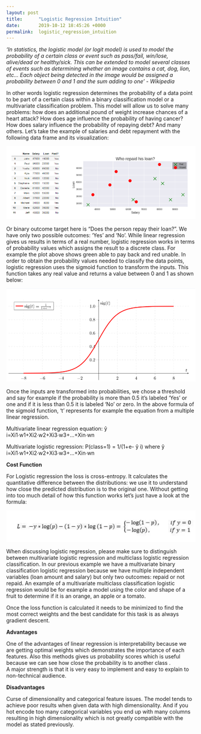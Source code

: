 ```yaml
---
layout: post
title:      "Logistic Regression Intuition"
date:       2019-10-12 18:45:26 +0000
permalink:  logistic_regression_intuition
---
```



*‘In statistics, the logistic model (or logit model) is used to model the probability of a certain class or event such as pass/fail, win/lose, alive/dead or healthy/sick. This can be extended to model several classes of events such as determining whether an image contains a cat, dog, lion, etc... Each object being detected in the image would be assigned a probability between 0 and 1 and the sum adding to one’ - Wikipedia*

In other words logistic regression determines the probability of a data point to be part of a certain class within a binary classification model or a multivariate classification problem.  This model will allow us to solve many problems: how does an additional pound of weight increase chances of a heart attack? How does age influence the probability of having cancer? How does salary influence the probability of repaying debt? And many others.  Let’s take the example of salaries and debt repayment with the following data frame and its visualization: 

![](img/46.png)

Or binary outcome target here is “Does the person repay their loan?”. We have only two possible outcomes: ‘Yes’ and ‘No’. While linear regression gives us results in terms of a real number, logistic regression works in terms of probability values which assigns the result to a discrete class. For example the plot above shows green able to pay back and red unable. In order to obtain the probability values needed to classify the data points, logistic regression uses the sigmoid function to transform the inputs. This function takes any real value and returns a value between 0 and 1 as shown below:

![](img/47.png)

Once the inputs are transformed into probabilities, we chose a threshold and say for example if the probability is more than 0.5 it’s labeled ‘Yes’ or one and if it is less than 0.5 it is labeled ‘No’ or zero. In the above formula of the sigmoid function, ‘t’ represents for example the equation from a multiple linear regression.

Multivariate linear regression equation:
ŷ i=Xi1∙w1+Xi2∙w2+Xi3∙w3+...+Xin∙wn

Multivariate logistic regression:
P(class=1) = 1/(1+e- ŷ i)  where  ŷ i=Xi1∙w1+Xi2∙w2+Xi3∙w3+...+Xin∙wn

**Cost Function**

For Logistic regression the loss is cross-entropy. It calculates the quantitative difference between the distributions: we use it to understand how close the predicted distribution is to the original one.  Without getting into too much detail of how this function works let’s just have a look at the formula: 

![](img/48.png)

When discussing logistic regression, please make sure to distinguish between multivariate logistic regression and multiclass logistic regression classification. In our previous example we have a multivariate binary classification logistic regression because we have multiple independent variables (loan amount and salary) but only two outcomes: repaid or not repaid. An example of a multivariate multiclass classification logistic regression would be for example a model using the color and shape of a fruit to determine if it is an orange, an apple or a tomato. 

Once the loss function is calculated it needs to be minimized to find the most correct weights and the best candidate for this task is as always gradient descent. 

**Advantages**

One of the advantages of linear regression is interpretability because we are getting optimal weights which demonstrates the importance of each features. Also this methods gives us probability scores which is useful because we can see how close the probability is to another class .<br>
A major strength is that it is very easy to implement and easy to explain to non-technical audience.

**Disadvantages**

Curse of dimensionality and categorical feature issues. The model tends to achieve poor results when given data with high dimensionality. And if you hot encode too many categorical variables you end up with many columns resulting in high dimensionality which is not greatly compatible with the model as stated previously.  




